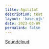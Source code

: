 ```yaml
---
title: Agilität
description: test
layout: 'base.njk'
date: 2023-03-09
permalink: false
---
```



[Soundcloud](https://soundcloud.com/coppiberlin/agilitat-coppi-09032023?in=reverse-engineering-bln/sets/reverse-engineering-x-coppi)